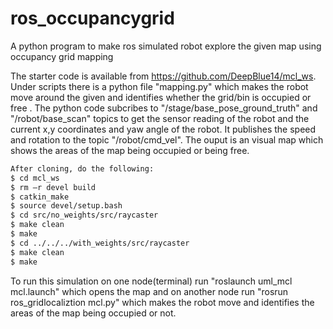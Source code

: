 # ros_occupancygrid
A python program to make ros simulated robot explore the given map using occupancy grid mapping

The starter code is available from https://github.com/DeepBlue14/mcl_ws. Under scripts there is a python file "mapping.py" which makes the robot move around the given and identifies whether the grid/bin is occupied or free . The python code subcribes to "/stage/base_pose_ground_truth" and "/robot/base_scan" topics to get the sensor reading of the robot and the current x,y coordinates and yaw angle of the robot. It publishes the speed and rotation to the topic "/robot/cmd_vel". The ouput is an visual map which shows the areas of the map being occupied or being free.
```sh
After cloning, do the following:
$ cd mcl_ws
$ rm –r devel build
$ catkin_make
$ source devel/setup.bash
$ cd src/no_weights/src/raycaster
$ make clean
$ make
$ cd ../../../with_weights/src/raycaster
$ make clean
$ make
```
To run this simulation on one node(terminal) run "roslaunch uml_mcl mcl.launch" which opens the map and on another node run "rosrun ros_gridlocaliztion mcl.py" which makes the robot move and identifies the areas of the map being occupied or not.
